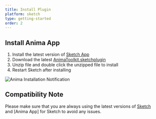 ```yaml
---
title: Install Plugin
platform: sketch
type: getting-started
order: 2
---
```


## Install Anima App

1. Install the latest version of [Sketch App](https://www.sketchapp.com/updates/)
2. Download the latest [AnimaToolkit.sketchplugin](https://www.animaapp.com/changelog)
3. Unzip file and double click the unzipped file to install
4. Restart Sketch after installing

![Anima Installation Notification](http://f.cl.ly/items/3X0d3j0W222x2M3G2823/AnimaToolkit%203.0.png)


## Compatibility Note

Please make sure that you are always using the latest versions of [Sketch](https://www.sketchapp.com/updates/) and [Anima App] for Sketch to avoid any issues.



